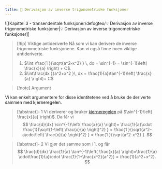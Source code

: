 ```yaml
---
title: 📄 Derivasjon av inverse trigonometriske funksjoner
---
```


![[Kapittel 3 - transendentale funksjoner/defogteo/💡 Derivasjon av inverse trigonometriske funksjoner|💡 Derivasjon av inverse trigonometriske funksjoner]]



> [!tip] Viktige antideriverte
> Nå som vi kan derivere de inverse trigonometriske funksjonene. Kan vi også finne noen viktige antideriverte.
> 1. $\int \frac{1 }{\sqrt{a^2-x^2} } \, dx = \sin^{-1} = \sin^{-1}\left( \frac{x}{a} \right) + C$.
> 2. $\int\frac{dx }{a^2+x^2 }\, dx = \frac{1}{a}\tan^{-1}\left( \frac{x}{a} \right)+ C$


> [!note] Argument 
> 

Vi kan enkelt argumentere for disse identitetene ved å bruke de deriverte sammen med kjerneregelen.

> [!abstract]-  1
> Vi deriverer og bruker [kjerneregelen](Kapittel%202%20-%20derivasjon/7%20Kjerneregelen.md) på $\sin^{-1}\left( \frac{x}{a} \right)$. Da får vi 
> $$
>  \frac{d}{dx} \sin^{-1}\left( \frac{x}{a} \right)= \frac{1}{a}\cdot \frac{1}{\sqrt{1-\left( \frac{x}{a} \right)^2} } = \frac{1 }{\sqrt{a^2-a\cdot\left( \frac{x}{a} \right)^2}  }  = \frac{1 }{\sqrt{a^2-x^2}  }. 
>  $$


> [!abstract]- 2
> Vi gjør det samme som i 1. og får
> $$
>  \frac{d}{dx} \frac{1}{a} \tan^{-1}\left( \frac{x}{a} \right)=\frac{1}{a} \cdot\frac{1}{a}\cdot \frac{1}{1+\frac{x^2}{a^2}} = \frac{1}{a^2+x^2}. 
>  $$
>  